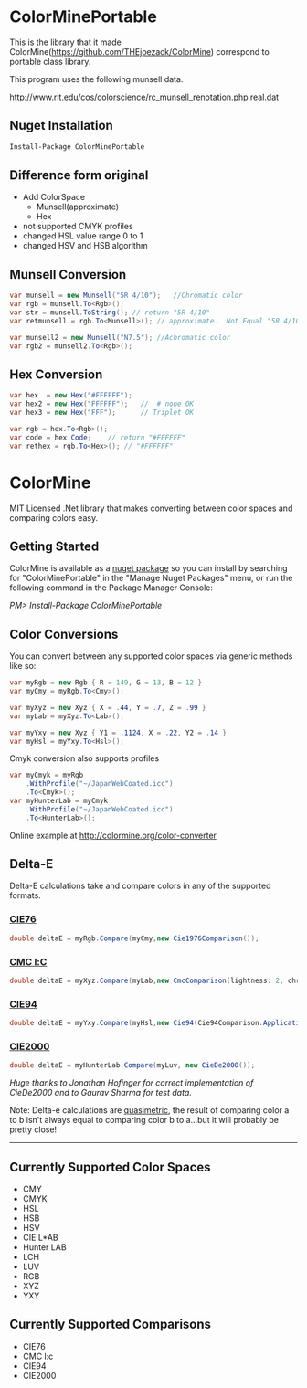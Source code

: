 # ColorMinePortable

This is the library that it made ColorMine(https://github.com/THEjoezack/ColorMine)  correspond to portable class library.

This program uses the following munsell data.

http://www.rit.edu/cos/colorscience/rc_munsell_renotation.php real.dat

## Nuget Installation

```bash
Install-Package ColorMinePortable
```

## Difference form original

* Add ColorSpace
    * Munsell(approximate)
    * Hex
* not supported CMYK profiles
* changed HSL value range 0 to 1
* changed HSV and HSB algorithm


## Munsell Conversion

```csharp
var munsell = new Munsell("5R 4/10");	//Chromatic color
var rgb = munsell.To<Rgb>();
var str = munsell.ToString(); // return "5R 4/10"
var retmunsell = rgb.To<Munsell>();	// approximate.  Not Equal "5R 4/10".

var munsell2 = new Munsell("N7.5"); //Achromatic color
var rgb2 = munsell2.To<Rgb>();
```


## Hex Conversion

```csharp
var hex  = new Hex("#FFFFFF");
var hex2 = new Hex("FFFFFF");	//  # none OK
var hex3 = new Hex("FFF");		// Triplet OK

var rgb = hex.To<Rgb>();
var code = hex.Code;	// return "#FFFFFF"
var rethex = rgb.To<Hex>();	// "#FFFFFF"
```


# ColorMine

MIT Licensed .Net library that makes converting between color spaces and comparing colors easy.


## Getting Started

ColorMine is available as a [nuget package](https://www.nuget.org/packages/ColorMinePortable/) so you can install by searching for "ColorMinePortable" in the "Manage Nuget Packages" menu, or run the following command in the Package Manager Console:

*PM> Install-Package ColorMinePortable*

## Color Conversions

You can convert between any supported color spaces via generic methods like so:


```c#
var myRgb = new Rgb { R = 149, G = 13, B = 12 }
var myCmy = myRgb.To<Cmy>();
```


```c#
var myXyz = new Xyz { X = .44, Y = .7, Z = .99 }
var myLab = myXyz.To<Lab>();
```

```c#
var myYxy = new Xyz { Y1 = .1124, X = .22, Y2 = .14 }
var myHsl = myYxy.To<Hsl>();
```

Cmyk conversion also supports profiles
```c#
var myCmyk = myRgb
    .WithProfile("~/JapanWebCoated.icc")
    .To<Cmyk>();
var myHunterLab = myCmyk
    .WithProfile("~/JapanWebCoated.icc")
    .To<HunterLab>();
```

Online example at http://colormine.org/color-converter


## Delta-E

Delta-E calculations take and compare colors in any of the supported formats.

### [CIE76](http://colormine.org/delta-e-calculator/)
```c#
double deltaE = myRgb.Compare(myCmy,new Cie1976Comparison());
```

### [CMC l:C](http://colormine.org/delta-e-calculator/cmc)
```c#
double deltaE = myXyz.Compare(myLab,new CmcComparison(lightness: 2, chroma: 1));
```

### [CIE94](http://colormine.org/delta-e-calculator/cie94)
```c#
double deltaE = myYxy.Compare(myHsl,new Cie94(Cie94Comparison.Application.GraphicArts));
```

### [CIE2000](http://colormine.org/delta-e-calculator/cie2000)
```c#
double deltaE = myHunterLab.Compare(myLuv, new CieDe2000());
```

*Huge thanks to Jonathan Hofinger for correct implementation of CieDe2000 and to Gaurav Sharma for test data.*

Note: Delta-e calculations are [quasimetric](http://en.wikipedia.org/wiki/Quasimetric#Quasimetrics), the result of comparing color a to b isn't always equal to comparing color b to a...but it will probably be pretty close!

***

## Currently Supported Color Spaces
* CMY
* CMYK
* HSL
* HSB
* HSV
* CIE L*AB
* Hunter LAB
* LCH
* LUV
* RGB
* XYZ
* YXY

## Currently Supported Comparisons
* CIE76
* CMC l:c
* CIE94
* CIE2000

